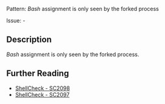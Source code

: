 Pattern: _Bash_ assignment is only seen by the forked process

Issue: -

## Description

_Bash_ assignment is only seen by the forked process.

## Further Reading

* [ShellCheck - SC2098](https://github.com/koalaman/shellcheck/wiki/SC2098)
* [ShellCheck - SC2097](https://github.com/koalaman/shellcheck/wiki/SC2097)

